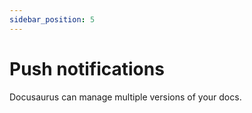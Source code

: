 ```yaml
---
sidebar_position: 5
---
```


# Push notifications

Docusaurus can manage multiple versions of your docs.